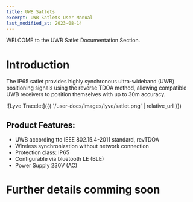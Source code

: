 ```yaml
---
title: UWB Satlets
excerpt: UWB Satlets User Manual
last_modified_at: 2023-08-14
---
```


WELCOME to the UWB Satlet Documentation Section.

# Introduction

The IP65 satlet provides highly synchronous ultra-wideband (UWB) positioning signals using the reverse TDOA method, allowing compatible UWB receivers to position themselves with up to 30m accuracy. 

![Lyve Tracelet]({{ '/user-docs/images/lyve/satlet.png' | relative_url }})

## Product Features:

- UWB according tto IEEE 802.15.4-2011 standard, revTDOA
- Wireless synchronization without network connection
- Protection class: IP65
- Configurable via bluetooth LE (BLE)
- Power Supply 230V (AC)


# Further details comming soon

